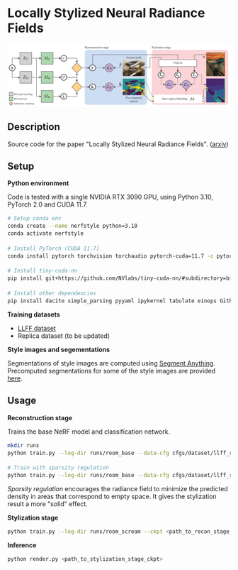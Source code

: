 # Locally Stylized Neural Radiance Fields

![](images/stylization_diagram.png)


## Description

Source code for the paper "Locally Stylized Neural Radiance Fields". ([arxiv](https://arxiv.org/abs/2309.10684))

## Setup

**Python environment**

Code is tested with a single NVIDIA RTX 3090 GPU, using Python 3.10, PyTorch 2.0 and CUDA 11.7.


```bash
# Setup conda env
conda create --name nerfstyle python=3.10
conda activate nerfstyle

# Install PyTorch (CUDA 11.7)
conda install pytorch torchvision torchaudio pytorch-cuda=11.7 -c pytorch -c nvidia

# Install tiny-cuda-nn
pip install git+https://github.com/NVlabs/tiny-cuda-nn/#subdirectory=bindings/torch

# Install other dependencies
pip install dacite simple_parsing pyyaml ipykernel tabulate einops GitPython matplotlib torch-ema urllib3 idna certifi oauthlib google-auth werkzeug ninja imageio
```

**Training datasets**

- [LLFF dataset](docs/llff_dataset.md)
- Replica dataset (to be updated)

**Style images and segementations**

Segmentations of style images are computed using [Segment Anything](https://github.com/facebookresearch/segment-anything). Precomputed segmentations for some of the style images are provided [here](https://www.dropbox.com/scl/fo/nx3ofutiaso6ublvo0d7v/h?rlkey=m2n795vqmdzhumc8zfb6tr18r&dl=0).

## Usage

**Reconstruction stage**

Trains the base NeRF model and classification network.

```bash
mkdir runs
python train.py --log-dir runs/room_base --data-cfg cfgs/dataset/llff_room.yaml

# Train with sparsity regulation
python train.py --log-dir runs/room_base --data-cfg cfgs/dataset/llff_room.yaml  --sparsity_lambda 0.01
```
*Sparsity regulation* encourages the radiance field to minimize the predicted density in areas that correspond to empty space. It gives the stylization result a more "solid" effect. 

**Stylization stage**

```bash
python train.py --log-dir runs/room_scream --ckpt <path_to_recon_stage_ckpt> --style-image <style_img>.jpg --style-seg-path <style_img>.npz  --max-steps 512
```

**Inference**

```bash
python render.py <path_to_stylization_stage_ckpt>
```